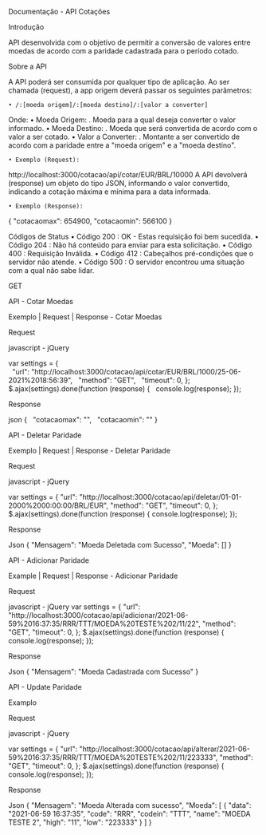 Documentação - API Cotações

Introdução

API desenvolvida com o objetivo de permitir a conversão de valores entre moedas de acordo com a paridade cadastrada para o período cotado.

Sobre a API

A API poderá ser consumida por qualquer tipo de aplicação. Ao ser chamada (request), a app origem deverá passar os seguintes parâmetros:

	• /:[moeda origem]/:[moeda destino]/:[valor a converter]
	
Onde:
	• Moeda Origem: . Moeda para a qual deseja converter o valor informado.
	• Moeda Destino: . Moeda que será convertida de acordo com o valor a ser cotado.
	• Valor a Converter: . Montante a ser convertido de acordo com a paridade entre a "moeda origem" e a "moeda destino".
	
	• Exemplo (Request):
http://localhost:3000/cotacao/api/cotar/EUR/BRL/10000
A API devolverá (response) um objeto do tipo JSON, informando o valor convertido, indicando a cotação máxima e mínima para a data informada.

	• Exemplo (Response):
{
"cotacaomax": 654900,
  "cotacaomin": 566100
}

Códigos de Status
	• Código 200 : OK - Estas requisição foi bem sucedida.
	• Código 204 : Não há conteúdo para enviar para esta solicitação.
	• Código 400 : Requisição Inválida.
	• Código 412 : Cabeçalhos pré-condições que o servidor não atende.
	• Código 500 : O servidor encontrou uma situação com a qual não sabe lidar.

GET

API - Cotar Moedas

Exemplo | Request | Response - Cotar Moedas

Request

javascript - jQuery

var settings = {
  "url": "http://localhost:3000/cotacao/api/cotar/EUR/BRL/1000/25-06-2021%2018:56:39",
  "method": "GET",
  "timeout": 0,
};
 
$.ajax(settings).done(function (response) {
  console.log(response);
});


Response

json
{
  "cotacaomax": "",
  "cotacaomin": ""
}

API - Deletar Paridade

Exemplo | Request | Response - Deletar Paridade

Request

javascript - jQuery

var settings = {
  "url": "http://localhost:3000/cotacao/api/deletar/01-01-2000%2000:00:00/BRL/EUR",
  "method": "GET",
  "timeout": 0,
};
$.ajax(settings).done(function (response) {
  console.log(response);
});

Response

Json
{
  "Mensagem": "Moeda Deletada com Sucesso",
  "Moeda": []
}

API - Adicionar Paridade

Example | Request | Response - Adicionar Paridade

Request

javascript - jQuery
var settings = {
  "url": "http://localhost:3000/cotacao/api/adicionar/2021-06-59%2016:37:35/RRR/TTT/MOEDA%20TESTE%202/11/22",
  "method": "GET",
  "timeout": 0,
};
$.ajax(settings).done(function (response) {
  console.log(response);
});

Response

Json
{
  "Mensagem": "Moeda Cadastrada com Sucesso"
}

API - Update Paridade

Examplo

Request

javascript - jQuery

var settings = {
  "url": "http://localhost:3000/cotacao/api/alterar/2021-06-59%2016:37:35/RRR/TTT/MOEDA%20TESTE%202/11/223333",
  "method": "GET",
  "timeout": 0,
};
$.ajax(settings).done(function (response) {
  console.log(response);
});

Response

Json
{
  "Mensagem": "Moeda Alterada com sucesso",
  "Moeda": [
    {
      "data": "2021-06-59 16:37:35",
      "code": "RRR",
      "codein": "TTT",
      "name": "MOEDA TESTE 2",
      "high": "11",
      "low": "223333"
    }
   ]
}
